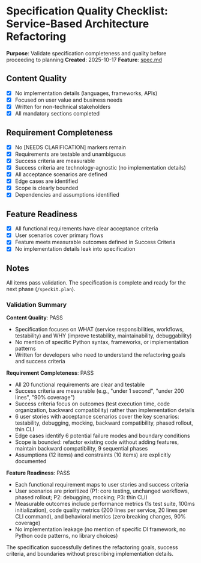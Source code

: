 # Specification Quality Checklist: Service-Based Architecture Refactoring

**Purpose**: Validate specification completeness and quality before proceeding to planning
**Created**: 2025-10-17
**Feature**: [spec.md](../spec.md)

## Content Quality

- [x] No implementation details (languages, frameworks, APIs)
- [x] Focused on user value and business needs
- [x] Written for non-technical stakeholders
- [x] All mandatory sections completed

## Requirement Completeness

- [x] No [NEEDS CLARIFICATION] markers remain
- [x] Requirements are testable and unambiguous
- [x] Success criteria are measurable
- [x] Success criteria are technology-agnostic (no implementation details)
- [x] All acceptance scenarios are defined
- [x] Edge cases are identified
- [x] Scope is clearly bounded
- [x] Dependencies and assumptions identified

## Feature Readiness

- [x] All functional requirements have clear acceptance criteria
- [x] User scenarios cover primary flows
- [x] Feature meets measurable outcomes defined in Success Criteria
- [x] No implementation details leak into specification

## Notes

All items pass validation. The specification is complete and ready for the next phase (`/speckit.plan`).

### Validation Summary

**Content Quality**: PASS
- Specification focuses on WHAT (service responsibilities, workflows, testability) and WHY (improve testability, maintainability, debuggability)
- No mention of specific Python syntax, frameworks, or implementation patterns
- Written for developers who need to understand the refactoring goals and success criteria

**Requirement Completeness**: PASS
- All 20 functional requirements are clear and testable
- Success criteria are measurable (e.g., "under 1 second", "under 200 lines", "90% coverage")
- Success criteria focus on outcomes (test execution time, code organization, backward compatibility) rather than implementation details
- 6 user stories with acceptance scenarios cover the key scenarios: testability, debugging, mocking, backward compatibility, phased rollout, thin CLI
- Edge cases identify 6 potential failure modes and boundary conditions
- Scope is bounded: refactor existing code without adding features, maintain backward compatibility, 9 sequential phases
- Assumptions (12 items) and constraints (10 items) are explicitly documented

**Feature Readiness**: PASS
- Each functional requirement maps to user stories and success criteria
- User scenarios are prioritized (P1: core testing, unchanged workflows, phased rollout; P2: debugging, mocking; P3: thin CLI)
- Measurable outcomes include performance metrics (1s test suite, 100ms initialization), code quality metrics (200 lines per service, 20 lines per CLI command), and behavioral metrics (zero breaking changes, 90% coverage)
- No implementation leakage (no mention of specific DI framework, no Python code patterns, no library choices)

The specification successfully defines the refactoring goals, success criteria, and boundaries without prescribing implementation details.
